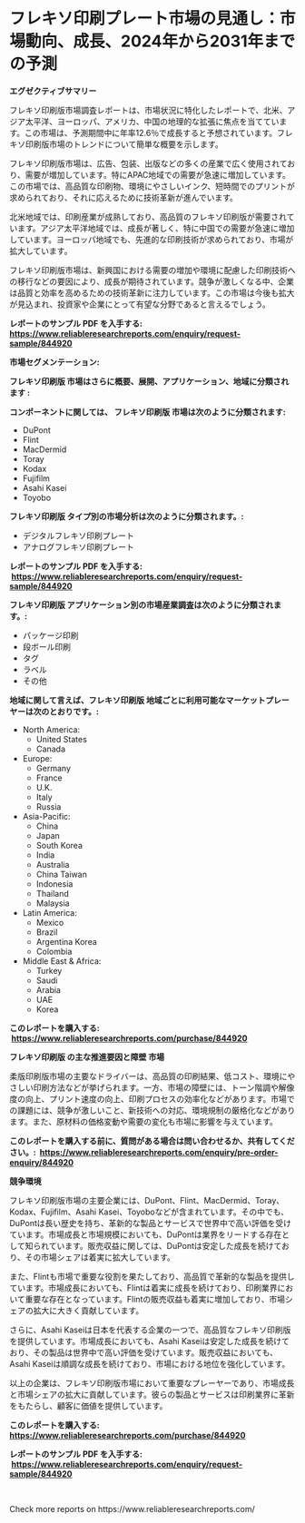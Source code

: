 <p><h1>フレキソ印刷プレート市場の見通し：市場動向、成長、2024年から2031年までの予測</h1></p><p><strong>エグゼクティブサマリー</strong></p>
<p><p>フレキソ印刷版市場調査レポートは、市場状況に特化したレポートで、北米、アジア太平洋、ヨーロッパ、アメリカ、中国の地理的な拡張に焦点を当てています。この市場は、予測期間中に年率12.6％で成長すると予想されています。フレキソ印刷版市場のトレンドについて簡単な概要を示します。 </p><p>フレキソ印刷版市場は、広告、包装、出版などの多くの産業で広く使用されており、需要が増加しています。特にAPAC地域での需要が急速に増加しています。この市場では、高品質な印刷物、環境にやさしいインク、短時間でのプリントが求められており、それに応えるために技術革新が進んでいます。</p><p>北米地域では、印刷産業が成熟しており、高品質のフレキソ印刷版が需要されています。アジア太平洋地域では、成長が著しく、特に中国での需要が急速に増加しています。ヨーロッパ地域でも、先進的な印刷技術が求められており、市場が拡大しています。</p><p>フレキソ印刷版市場は、新興国における需要の増加や環境に配慮した印刷技術への移行などの要因により、成長が期待されています。競争が激しくなる中、企業は品質と効率を高めるための技術革新に注力しています。この市場は今後も拡大が見込まれ、投資家や企業にとって有望な分野であると言えるでしょう。</p></p>
<p><strong>レポートのサンプル PDF を入手する: <a href="https://www.reliableresearchreports.com/enquiry/request-sample/844920">https://www.reliableresearchreports.com/enquiry/request-sample/844920</a></strong></p>
<p><strong>市場セグメンテーション:</strong></p>
<p><strong> フレキソ印刷版 市場はさらに概要、展開、アプリケーション、地域に分類されます :</strong></p>
<p><strong>コンポーネントに関しては、 フレキソ印刷版 市場は次のように分類されます: &nbsp;</strong></p>
<p><ul><li>DuPont</li><li>Flint</li><li>MacDermid</li><li>Toray</li><li>Kodax</li><li>Fujifilm</li><li>Asahi Kasei</li><li>Toyobo</li></ul></p>
<p><strong> フレキソ印刷版 タイプ別の市場分析は次のように分類されます。:</strong></p>
<p><ul><li>デジタルフレキソ印刷プレート</li><li>アナログフレキソ印刷プレート</li></ul></p>
<p><strong>レポートのサンプル PDF を入手する: &nbsp;<a href="https://www.reliableresearchreports.com/enquiry/request-sample/844920">https://www.reliableresearchreports.com/enquiry/request-sample/844920</a></strong></p>
<p><strong> フレキソ印刷版 アプリケーション別の市場産業調査は次のように分類されます。:</strong></p>
<p><ul><li>パッケージ印刷</li><li>段ボール印刷</li><li>タグ</li><li>ラベル</li><li>その他</li></ul></p>
<p><strong>地域に関して言えば、フレキソ印刷版 地域ごとに利用可能なマーケットプレーヤーは次のとおりです。:</strong></p>
<p><ul>
    <li>
        North America:
        <ul>
            <li>United States</li>
            <li>Canada</li>
        </ul>
    </li>
    <li>
        Europe:
        <ul>
            <li>Germany</li>
            <li>France</li>
            <li>U.K.</li>
            <li>Italy</li>
            <li>Russia</li>
        </ul>
    </li>
    <li>
        Asia-Pacific:
        <ul>
            <li>China</li>
            <li>Japan</li>
            <li>South Korea</li>
            <li>India</li>
            <li>Australia</li>
            <li>China Taiwan</li>
            <li>Indonesia</li>
            <li>Thailand</li>
            <li>Malaysia</li>
        </ul>
    </li>
    <li>
        Latin America:
        <ul>
            <li>Mexico</li>
            <li>Brazil</li>
            <li>Argentina Korea</li>
            <li>Colombia</li>
        </ul>
    </li>
    <li>
        Middle East & Africa:
        <ul>
            <li>Turkey</li>
            <li>Saudi</li>
            <li>Arabia</li>
            <li>UAE</li>
            <li>Korea</li>
        </ul>
    </li>
    </ul></p>
<p><strong>このレポートを購入する: &nbsp;<a href="https://www.reliableresearchreports.com/purchase/844920">https://www.reliableresearchreports.com/purchase/844920</a></strong></p>
<p><strong>フレキソ印刷版 の主な推進要因と障壁 市場</strong></p>
<p><p>柔版印刷版市場の主要なドライバーは、高品質の印刷結果、低コスト、環境にやさしい印刷方法などが挙げられます。一方、市場の障壁には、トーン階調や解像度の向上、プリント速度の向上、印刷プロセスの効率化などがあります。市場での課題には、競争が激しいこと、新技術への対応、環境規制の厳格化などがあります。また、原材料の価格変動や需要の変化も市場に影響を与えています。</p></p>
<p><strong>このレポートを購入する前に、質問がある場合は問い合わせるか、共有してください。:&nbsp; <a href="https://www.reliableresearchreports.com/enquiry/pre-order-enquiry/844920">https://www.reliableresearchreports.com/enquiry/pre-order-enquiry/844920</a></strong></p>
<p><strong>競争環境</strong></p>
<p><p>フレキソ印刷版市場の主要企業には、DuPont、Flint、MacDermid、Toray、Kodax、Fujifilm、Asahi Kasei、Toyoboなどが含まれています。その中でも、DuPontは長い歴史を持ち、革新的な製品とサービスで世界中で高い評価を受けています。市場成長と市場規模においても、DuPontは業界をリードする存在として知られています。販売収益に関しては、DuPontは安定した成長を続けており、その市場シェアは着実に拡大しています。</p><p>また、Flintも市場で重要な役割を果たしており、高品質で革新的な製品を提供しています。市場成長においても、Flintは着実に成長を続けており、印刷業界において重要な存在となっています。Flintの販売収益も着実に増加しており、市場シェアの拡大に大きく貢献しています。</p><p>さらに、Asahi Kaseiは日本を代表する企業の一つで、高品質なフレキソ印刷版を提供しています。市場成長においても、Asahi Kaseiは安定した成長を続けており、その製品は世界中で高い評価を受けています。販売収益においても、Asahi Kaseiは順調な成長を続けており、市場における地位を強化しています。</p><p>以上の企業は、フレキソ印刷版市場において重要なプレーヤーであり、市場成長と市場シェアの拡大に貢献しています。彼らの製品とサービスは印刷業界に革新をもたらし、顧客に価値を提供しています。</p></p>
<p><strong>このレポートを購入する: &nbsp; <a href="https://www.reliableresearchreports.com/purchase/844920">https://www.reliableresearchreports.com/purchase/844920</a></strong></p>
<p><strong>レポートのサンプル PDF を入手する: &nbsp;<a href="https://www.reliableresearchreports.com/enquiry/request-sample/844920">https://www.reliableresearchreports.com/enquiry/request-sample/844920</a></strong><strong></strong></p>
<p>&nbsp;</p>
<p>Check more reports on https://www.reliableresearchreports.com/</p>